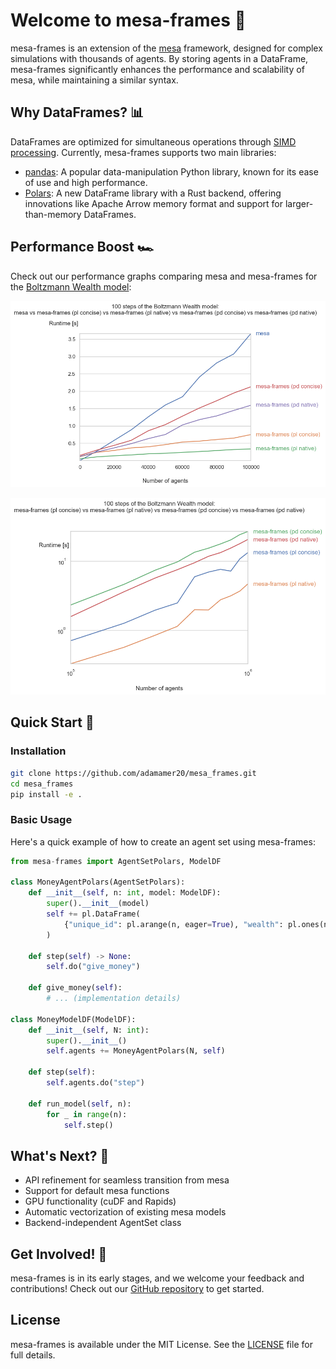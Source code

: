 # Welcome to mesa-frames 🚀

mesa-frames is an extension of the [mesa](https://github.com/projectmesa/mesa) framework, designed for complex simulations with thousands of agents. By storing agents in a DataFrame, mesa-frames significantly enhances the performance and scalability of mesa, while maintaining a similar syntax.

## Why DataFrames? 📊

DataFrames are optimized for simultaneous operations through [SIMD processing](https://en.wikipedia.org/wiki/Single_instruction,_multiple_data). Currently, mesa-frames supports two main libraries:

- [pandas](https://pandas.pydata.org/): A popular data-manipulation Python library, known for its ease of use and high performance.
- [Polars](https://pola.rs/): A new DataFrame library with a Rust backend, offering innovations like Apache Arrow memory format and support for larger-than-memory DataFrames.

## Performance Boost 🏎️

Check out our performance graphs comparing mesa and mesa-frames for the [Boltzmann Wealth model](https://mesa.readthedocs.io/en/stable/tutorials/intro_tutorial.html):

![Performance Graph](images/readme_plot_0.png)

![Performance Graph without Mesa](images/readme_plot_1.png)

## Quick Start 🚀

### Installation

```bash
git clone https://github.com/adamamer20/mesa_frames.git
cd mesa_frames
pip install -e .
```

### Basic Usage

Here's a quick example of how to create an agent set using mesa-frames:

```python
from mesa-frames import AgentSetPolars, ModelDF

class MoneyAgentPolars(AgentSetPolars):
    def __init__(self, n: int, model: ModelDF):
        super().__init__(model)
        self += pl.DataFrame(
            {"unique_id": pl.arange(n, eager=True), "wealth": pl.ones(n, eager=True)}
        )

    def step(self) -> None:
        self.do("give_money")

    def give_money(self):
        # ... (implementation details)

class MoneyModelDF(ModelDF):
    def __init__(self, N: int):
        super().__init__()
        self.agents += MoneyAgentPolars(N, self)

    def step(self):
        self.agents.do("step")

    def run_model(self, n):
        for _ in range(n):
            self.step()
```

## What's Next? 🔮

- API refinement for seamless transition from mesa
- Support for default mesa functions
- GPU functionality (cuDF and Rapids)
- Automatic vectorization of existing mesa models
- Backend-independent AgentSet class

## Get Involved! 🤝

mesa-frames is in its early stages, and we welcome your feedback and contributions! Check out our [GitHub repository](https://github.com/adamamer20/mesa_frames) to get started.

## License

mesa-frames is available under the MIT License. See the [LICENSE](https://github.com/adamamer20/mesa_frames/blob/main/LICENSE) file for full details.
